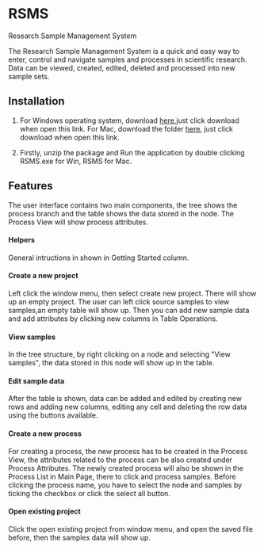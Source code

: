 # RSMS
Research Sample Management System

The Research Sample Management System is a quick and easy way to enter, control and navigate samples and processes in scientific research. Data can be viewed, created, edited, deleted and processed into new sample sets.

## Installation
1. For Windows operating system, download [here](https://drive.google.com/file/d/0B3QPWVqVkHNNLU5QRnBIY3dJY2s/view?usp=sharing),just click download when open this link.
For Mac, download the folder [here](https://drive.google.com/file/d/0B3QPWVqVkHNNcnBlVEtQUVE0R1k/view?usp=sharing), just click download when open this link.

2. Firstly, unzip the package and Run the application by double clicking RSMS.exe for Win, RSMS for Mac.
    


## Features

The user interface contains two main components, the tree shows the process branch and the table shows the data stored in the node. The Process View will show process attributes.

#### Helpers

General intructions in shown in Getting Started column.


#### Create a new project

Left click the window menu, then select create new project. There will show up an empty project. The user can left click source samples to view samples,an empty table will show up. Then you can add new sample data and add attributes by clicking new columns in Table Operations.

#### View samples

In the tree structure, by right clicking on a node and selecting "View samples", the data stored in this node will show up in the table.

#### Edit sample data

After the table is shown, data can be added and edited by creating new rows and adding new columns, editing any cell and deleting the row data using the buttons available.

#### Create a new process

For creating a process, the new process has to be created in the Process View, the attributes related to the process can be also created under Process Attributes. The newly created process will also be shown in the Process List in Main Page, there to click and process samples. Before clicking the process name, you have to select the node and samples by ticking the checkbox or click the select all button.

#### Open existing project

Click the open existing project from window menu, and open the saved file before, then the samples data will show up.

